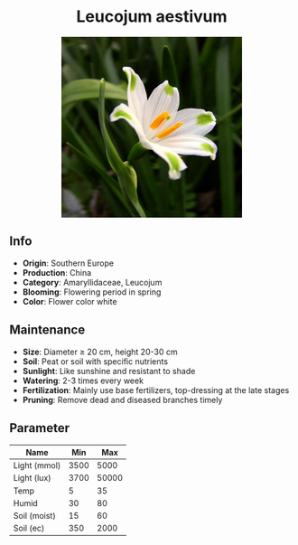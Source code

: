 <h1 align='center'>Leucojum aestivum</h1>
<p align="center">
    <img 
        align='center'
        width='320'
        src="../images/leucojum aestivum.png" 
        alt='Leucojum aestivum' />
</p>

## Info

 - **Origin**: Southern Europe
 - **Production**: China
 - **Category**: Amaryllidaceae, Leucojum
 - **Blooming**: Flowering period in spring
 - **Color**: Flower color white

## Maintenance

 - **Size**: Diameter ≥ 20 cm, height 20-30 cm
 - **Soil**: Peat or soil with specific nutrients
 - **Sunlight**: Like sunshine and resistant to shade
 - **Watering**: 2-3 times every week
 - **Fertilization**: Mainly use base fertilizers, top-dressing at the late stages
 - **Pruning**: Remove dead and diseased branches timely

## Parameter

| Name         | Min  | Max   |
|--------------|------|-------|
| Light (mmol) | 3500 | 5000  |
| Light (lux)  | 3700 | 50000 |
| Temp         | 5    | 35    |
| Humid        | 30   | 80    |
| Soil (moist) | 15   | 60    |
| Soil (ec)    | 350  | 2000  |